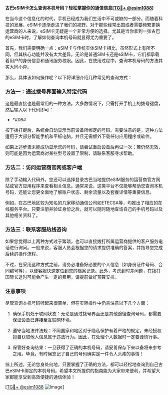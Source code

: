**古巴eSIM卡怎么查询本机号码？轻松掌握你的通信信息[[TG💪+ @esim1088](https://t.me/s/esim1088)]**

在当今这个信息化的时代，手机已经成为我们生活中不可或缺的一部分。而随着科技的发展，eSIM卡逐渐走进了我们的视野。对于那些经常出国或者需要频繁更换运营商的人来说，eSIM卡无疑是一个非常方便的选择。尤其是当你拿到一张古巴的eSIM卡时，了解如何查询本机号码就显得尤为重要了。

首先，我们需要明确一点：eSIM卡与传统实体SIM卡相比，虽然形式上有所不同，但其核心功能并没有太大差异。无论是普通SIM卡还是eSIM卡，它们都承载着用户的身份信息和通讯服务权限。因此，在使用过程中，查询本机号码的方法其实大同小异。

那么，具体该如何操作呢？以下将详细介绍几种常见的查询方式：

### 方法一：通过拨号界面输入特定代码

这是最直接也是最常用的一种方法。大多数情况下，只需打开手机上的拨号键盘，然后输入以下代码即可：

* **#*06#**

按下拨打键后，系统会自动显示当前设备所绑定的号码。需要注意的是，这种方法适用于大部分智能手机和平板电脑，并且无需额外下载任何应用程序或软件。

如果上述步骤未能成功显示您的号码，请尝试重启设备后再试一次；若仍然无效，则可能是因为运营商对某些型号设置了限制，请联系客服寻求帮助。

### 方法二：访问运营商官网或客户端

除了手动输入代码外，您还可以选择登录古巴当地提供eSIM服务的运营商官方网站或官方应用程序来查看相关信息。通常来说，这类平台不仅能够帮助您查询本机号码，还能让您更全面地了解账户状态、剩余流量以及套餐详情等重要信息。

例如，在古巴地区较为知名的几家移动通信公司如ETECSA等，均推出了相应的在线服务平台。只要注册并验证身份之后，就可以随时随地查询自己的手机号码以及其他相关资料了。

### 方法三：联系客服热线咨询

如果您觉得以上两种方式过于繁琐，也可以直接拨打所属运营商提供的客户服务电话进行询问。一般来说，客服人员会根据您的请求提供准确的答案，并指导您完成后续的操作流程。

不过，在采用这种方式之前，请务必准备好必要的个人信息（如身份证件号码、合同编号等），以便客服快速定位到您的档案记录。此外，考虑到时差问题，在拨打国际长途时可能会产生一定的费用，请提前做好预算安排。

### 注意事项

尽管查询本机号码听起来很简单，但在实际操作中仍需注意以下几个方面：

1. 确保手机处于联网状态：无论是通过拨号界面还是其他途径查询号码，都需要保证设备已连接至互联网环境。
   
2. 遵守当地法律法规：不同国家和地区对于隐私保护有着严格的规定，未经授权擅自获取他人信息属于违法行为。因此，在处理个人数据时一定要谨慎行事。

3. 保管好查询结果：一旦获得了正确的本机号码，请妥善保存下来以备将来参考之用。毕竟，有时候忘记了自己的号码确实是一件令人头疼的事情！

综上所述，无论您身处何地，只要掌握了正确的方法，都可以轻松地查询到自己古巴eSIM卡绑定的本机号码。希望本文所提供的指南能为大家带来便利，并希望大家都能享受到高效便捷的通信体验！

[[TG💪+ @esim1088](https://t.me/s/esim1088) ![Image](https://i.postimg.cc/4NQfJmqS/Snipaste-2025-05-13-00-14-12.png)]